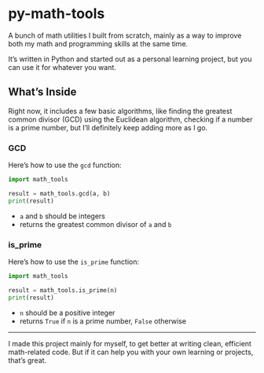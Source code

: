 # py-math-tools

A bunch of math utilities I built from scratch, mainly as a way to improve both my math and programming skills at the same time.

It’s written in Python and started out as a personal learning project, but you can use it for whatever you want.

## What’s Inside

Right now, it includes a few basic algorithms, like finding the greatest common divisor (GCD) using the Euclidean algorithm, checking if a number is a prime number, but I’ll definitely keep adding more as I go.

### GCD

Here’s how to use the `gcd` function:

```python
import math_tools

result = math_tools.gcd(a, b)
print(result)
```

* `a` and `b` should be integers
* returns the greatest common divisor of `a` and `b`

### is_prime

Here’s how to use the `is_prime` function:
```python
import math_tools

result = math_tools.is_prime(n)
print(result)
```

* `n` should be a positive integer
* returns `True` if `n` is a prime number, `False` otherwise

---

I made this project mainly for myself, to get better at writing clean, efficient math-related code. But if it can help you with your own learning or projects, that’s great.
